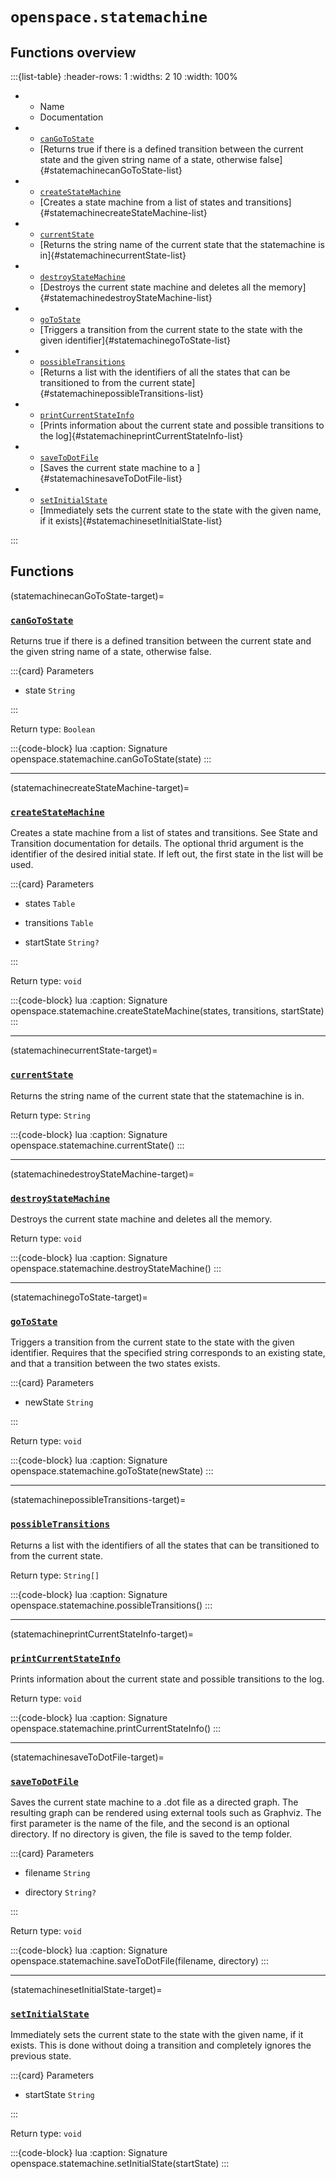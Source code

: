 # `openspace.statemachine`
## Functions overview

:::{list-table}
:header-rows: 1
:widths: 2 10
:width: 100%
*   - Name
    - Documentation


*   - [`canGoToState`](#statemachinecanGoToState-target)
    - [Returns true if there is a defined transition between the current state and the given string name of a state, otherwise false]{#statemachinecanGoToState-list}


*   - [`createStateMachine`](#statemachinecreateStateMachine-target)
    - [Creates a state machine from a list of states and transitions]{#statemachinecreateStateMachine-list}


*   - [`currentState`](#statemachinecurrentState-target)
    - [Returns the string name of the current state that the statemachine is in]{#statemachinecurrentState-list}


*   - [`destroyStateMachine`](#statemachinedestroyStateMachine-target)
    - [Destroys the current state machine and deletes all the memory]{#statemachinedestroyStateMachine-list}


*   - [`goToState`](#statemachinegoToState-target)
    - [Triggers a transition from the current state to the state with the given identifier]{#statemachinegoToState-list}


*   - [`possibleTransitions`](#statemachinepossibleTransitions-target)
    - [Returns a list with the identifiers of all the states that can be transitioned to from the current state]{#statemachinepossibleTransitions-list}


*   - [`printCurrentStateInfo`](#statemachineprintCurrentStateInfo-target)
    - [Prints information about the current state and possible transitions to the log]{#statemachineprintCurrentStateInfo-list}


*   - [`saveToDotFile`](#statemachinesaveToDotFile-target)
    - [Saves the current state machine to a ]{#statemachinesaveToDotFile-list}


*   - [`setInitialState`](#statemachinesetInitialState-target)
    - [Immediately sets the current state to the state with the given name, if it exists]{#statemachinesetInitialState-list}

:::

## Functions

(statemachinecanGoToState-target)=
### [`canGoToState`](#statemachinecanGoToState-list)
Returns true if there is a defined transition between the current state and the given string name of a state, otherwise false.


:::{card} Parameters


* state `String` 


:::

Return type: `Boolean` 

:::{code-block} lua
:caption: Signature
openspace.statemachine.canGoToState(state)
:::
___

(statemachinecreateStateMachine-target)=
### [`createStateMachine`](#statemachinecreateStateMachine-list)
Creates a state machine from a list of states and transitions. See State and Transition documentation for details. The optional thrid argument is the identifier of the desired initial state. If left out, the first state in the list will be used.


:::{card} Parameters


* states `Table` 



* transitions `Table` 



* startState `String?` 


:::

Return type: `void` 

:::{code-block} lua
:caption: Signature
openspace.statemachine.createStateMachine(states, transitions, startState)
:::
___

(statemachinecurrentState-target)=
### [`currentState`](#statemachinecurrentState-list)
Returns the string name of the current state that the statemachine is in.


Return type: `String` 

:::{code-block} lua
:caption: Signature
openspace.statemachine.currentState()
:::
___

(statemachinedestroyStateMachine-target)=
### [`destroyStateMachine`](#statemachinedestroyStateMachine-list)
Destroys the current state machine and deletes all the memory.


Return type: `void` 

:::{code-block} lua
:caption: Signature
openspace.statemachine.destroyStateMachine()
:::
___

(statemachinegoToState-target)=
### [`goToState`](#statemachinegoToState-list)
Triggers a transition from the current state to the state with the given identifier. Requires that the specified string corresponds to an existing state, and that a transition between the two states exists.


:::{card} Parameters


* newState `String` 


:::

Return type: `void` 

:::{code-block} lua
:caption: Signature
openspace.statemachine.goToState(newState)
:::
___

(statemachinepossibleTransitions-target)=
### [`possibleTransitions`](#statemachinepossibleTransitions-list)
Returns a list with the identifiers of all the states that can be transitioned to from the current state.


Return type: `String[]` 

:::{code-block} lua
:caption: Signature
openspace.statemachine.possibleTransitions()
:::
___

(statemachineprintCurrentStateInfo-target)=
### [`printCurrentStateInfo`](#statemachineprintCurrentStateInfo-list)
Prints information about the current state and possible transitions to the log.


Return type: `void` 

:::{code-block} lua
:caption: Signature
openspace.statemachine.printCurrentStateInfo()
:::
___

(statemachinesaveToDotFile-target)=
### [`saveToDotFile`](#statemachinesaveToDotFile-list)
Saves the current state machine to a .dot file as a directed graph. The resulting graph can be rendered using external tools such as Graphviz. The first parameter is the name of the file, and the second is an optional directory. If no directory is given, the file is saved to the temp folder.


:::{card} Parameters


* filename `String` 



* directory `String?` 


:::

Return type: `void` 

:::{code-block} lua
:caption: Signature
openspace.statemachine.saveToDotFile(filename, directory)
:::
___

(statemachinesetInitialState-target)=
### [`setInitialState`](#statemachinesetInitialState-list)
Immediately sets the current state to the state with the given name, if it exists. This is done without doing a transition and completely ignores the previous state.


:::{card} Parameters


* startState `String` 


:::

Return type: `void` 

:::{code-block} lua
:caption: Signature
openspace.statemachine.setInitialState(startState)
:::

